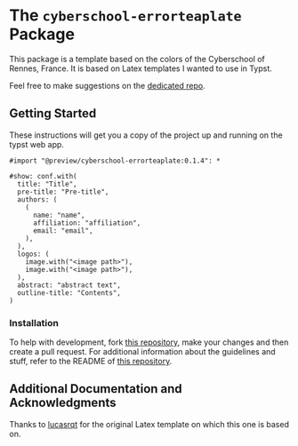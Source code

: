 # The `cyberschool-errorteaplate` Package

This package is a template based on the colors of the Cyberschool of Rennes, France. It is based on Latex templates I wanted to use in Typst. 

Feel free to make suggestions on the [dedicated repo](https://github.com/ErrorTeaPot/Cyberschool_template).

## Getting Started

These instructions will get you a copy of the project up and running on the typst web app.

```typ
#import "@preview/cyberschool-errorteaplate:0.1.4": *

#show: conf.with(
  title: "Title",
  pre-title: "Pre-title",
  authors: (
    (
      name: "name",
      affiliation: "affiliation",
      email: "email",
    ),
  ),
  logos: (
    image.with("<image path>"),
    image.with("<image path>"),
  ),
  abstract: "abstract text",
  outline-title: "Contents",
)
```

### Installation

To help with development, fork [this repository](https://github.com/ErrorTeaPot/Cyberschool_template), make your changes and then create a pull request. 
For additional information about the guidelines and stuff, refer to the README of [this repository](https://github.com/typst/packages).

## Additional Documentation and Acknowledgments

Thanks to [lucasrqt](https://github.com/lucasrqt) for the original Latex template on which this one is based on.
